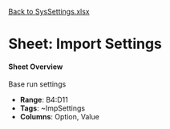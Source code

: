 [Back to SysSettings.xlsx](README.md)

# Sheet: Import Settings

#### Sheet Overview

Base run settings

- **Range**: B4:D11
- **Tags**: ~ImpSettings
- **Columns**: Option, Value

